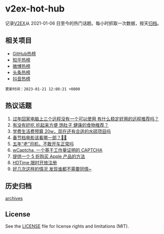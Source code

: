 # v2ex-hot-hub

 记录[V2EX](https://www.v2ex.com/)从 2021-01-06 日至今的热门话题。每小时抓取一次数据，按天[归档](archives)。
 
 ## 相关项目

- [GitHub热榜](https://github.com/lonnyzhang423/github-hot-hub)
- [知乎热榜](https://github.com/lonnyzhang423/zhihu-hot-hub)
- [微博热榜](https://github.com/lonnyzhang423/weibo-hot-hub)
- [头条热榜](https://github.com/lonnyzhang423/toutiao-hot-hub)
- [抖音热榜](https://github.com/lonnyzhang423/douyin-hot-hub)


 `更新时间：2023-01-21 12:08:21 +0800`

## 热议话题

1. [过年回家电脑上三个远程没有一个可以使用 有什么稳定好用的远程推荐吗？](https://www.v2ex.com/t/910028)
1. [有没有好吃 吃起来方便 饱肚子 健康的食物推荐？](https://www.v2ex.com/t/910081)
1. [学费生活费预算 20w，现在还有合适的水硕项目吗](https://www.v2ex.com/t/910025)
1. [春节档电影该看哪一部？🤔️🤔️](https://www.v2ex.com/t/910035)
1. [五年“老”司机，不敢开车正常吗](https://www.v2ex.com/t/910100)
1. [wCaptcha, 一个基于工作量证明的 CAPTCHA](https://www.v2ex.com/t/910042)
1. [提供一个 5 折购买 Apple 产品的方法](https://www.v2ex.com/t/910121)
1. [HDTime 限时开放注册](https://www.v2ex.com/t/910026)
1. [好几次这样的情况 发现谁都不需要同情~](https://www.v2ex.com/t/910090)

## 历史归档

[archives](archives)

## License

See the [LICENSE](LICENSE) file for license rights and limitations (MIT).
